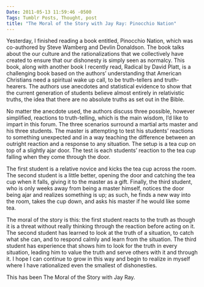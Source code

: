 ```yaml
---
Date: 2011-05-13 11:59:46 -0500
Tags: Tumblr Posts, Thought, post
title: "The Moral of the Story with Jay Ray: Pinocchio Nation"
---
```


Yesterday, I finished reading a book entitled, Pinocchio Nation, which was co-authored by Steve Wamberg and Devlin Donaldson. The book talks about the our culture and the rationalizations that we collectively have created to ensure that our dishonesty is simply seen as normalcy. This book, along with another book I recently read, Radical by David Platt, is a challenging book based on the authors’ understanding that American Christians need a spiritual wake up call, to be truth-tellers and truth-hearers. The authors use anecdotes and statistical evidence to show that the current generation of students believe almost entirely in relativistic truths, the idea that there are no absolute truths as set out in the Bible.

No matter the anecdote used, the authors discuss three possible, however simplified, reactions to truth-telling, which is the main wisdom, I’d like to impart in this forum. The three scenarios surround a martial arts master and his three students. The master is attempting to test his students’ reactions to something unexpected and in a way teaching the difference between an outright reaction and a response to any situation. The setup is a tea cup on top of a slightly ajar door. The test is each students’ reaction to the tea cup falling when they come through the door.

The first student is a relative novice and kicks the tea cup across the room. The second student is a little better, opening the door and catching the tea cup when it falls, giving it to the master as a gift. Finally, the third student, who is only weeks away from being a master himself, notices the door being ajar and realizes something is up; as such, he finds a new way into the room, takes the cup down, and asks his master if he would like some tea.

The moral of the story is this: the first student reacts to the truth as though it is a threat without really thinking through the reaction before acting on it. The second student has learned to look at the truth of a situation, to catch what she can, and to respond calmly and learn from the situation. The third student has experience that shows him to look for the truth in every situation, leading him to value the truth and serve others with it and through it. I hope I can continue to grow in this way and begin to realize in myself where I have rationalized even the smallest of dishonesties.

This has been The Moral of the Story with Jay Ray.
